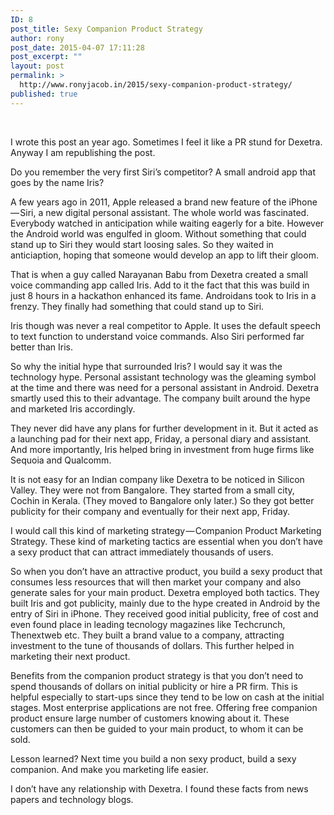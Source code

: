 ```yaml
---
ID: 8
post_title: Sexy Companion Product Strategy
author: rony
post_date: 2015-04-07 17:11:28
post_excerpt: ""
layout: post
permalink: >
  http://www.ronyjacob.in/2015/sexy-companion-product-strategy/
published: true
---
```

&nbsp;

<span style="font-family: inherit;">I wrote this post an year ago. Sometimes I feel it like a PR stund for Dexetra. Anyway I am republishing the post.</span>

<span style="font-family: inherit;">Do you remember the very first Siri’s competitor? A small android app that goes by the name Iris?</span>

<span style="font-family: inherit;">A few years ago in 2011, Apple released a brand new feature of the iPhone — Siri, a new digital personal assistant. The whole world was fascinated. Everybody watched in anticipation while waiting eagerly for a bite. However the Android world was engulfed in gloom. Without something that could stand up to Siri they would start loosing sales. So they waited in anticiaption, hoping that someone would develop an app to lift their gloom.</span>

<span style="font-family: inherit;">That is when a guy called Narayanan Babu from Dexetra created a small voice commanding app called Iris. Add to it the fact that this was build in just 8 hours in a hackathon enhanced its fame. Androidans took to Iris in a frenzy. They finally had something that could stand up to Siri.</span>

<span style="font-family: inherit;">Iris though was never a real competitor to Apple. It uses the default speech to text function to understand voice commands. Also Siri performed far better than Iris.</span>

<span style="font-family: inherit;">So why the initial hype that surrounded Iris? I would say it was the technology hype. Personal assistant technology was the gleaming symbol at the time and there was need for a personal assistant in Android. Dexetra smartly used this to their advantage. The company built around the hype and marketed Iris accordingly.</span>

<span style="font-family: inherit;">They never did have any plans for further development in it. But it acted as a launching pad for their next app, Friday, a personal diary and assistant. And more importantly, Iris helped bring in investment from huge firms like Sequoia and Qualcomm.</span>

<span style="font-family: inherit;">It is not easy for an Indian company like Dexetra to be noticed in Silicon Valley. They were not from Bangalore. They started from a small city, Cochin in Kerala. (They moved to Bangalore only later.) So they got better publicity for their company and eventually for their next app, Friday.</span>

<span style="font-family: inherit;">I would call this kind of marketing strategy — Companion Product Marketing Strategy. These kind of marketing tactics are essential when you don’t have a sexy product that can attract immediately thousands of users.</span>

<span style="font-family: inherit;">So when you don’t have an attractive product, you build a sexy product that consumes less resources that will then market your company and also generate sales for your main product. Dexetra employed both tactics. They built Iris and got publicity, mainly due to the hype created in Android by the entry of Siri in iPhone. They received good initial publicity, free of cost and even found place in leading tecnology magazines like Techcrunch, Thenextweb etc. They built a brand value to a company, attracting investment to the tune of thousands of dollars. This further helped in marketing their next product.</span>

<span style="font-family: inherit;">Benefits from the companion product strategy is that you don’t need to spend thousands of dollars on initial publicity or hire a PR firm. This is helpful especially to start-ups since they tend to be low on cash at the initial stages. Most enterprise applications are not free. Offering free companion product ensure large number of customers knowing about it. These customers can then be guided to your main product, to whom it can be sold.</span>

<span style="font-family: inherit;">Lesson learned? Next time you build a non sexy product, build a sexy companion. And make you marketing life easier.</span>

<span style="font-family: inherit;">I don’t have any relationship with Dexetra. I found these facts from news papers and technology blogs.</span>
